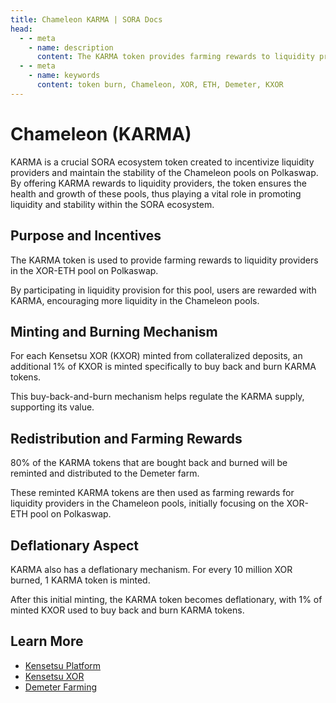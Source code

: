 ```yaml
---
title: Chameleon KARMA | SORA Docs
head:
  - - meta
    - name: description
      content: The KARMA token provides farming rewards to liquidity providers in the XOR-ETH pool on Polkaswap. It is specifically designed to incentivize liquidity providers and support the stability of the Chameleon pools on Polkaswap.
  - - meta
    - name: keywords
      content: token burn, Chameleon, XOR, ETH, Demeter, KXOR
---
```


# Chameleon (KARMA)

KARMA is a crucial SORA ecosystem token created to incentivize liquidity providers and maintain the stability of the Chameleon pools on Polkaswap. By offering KARMA rewards to liquidity providers, the token ensures the health and growth of these pools, thus playing a vital role in promoting liquidity and stability within the SORA ecosystem.

## Purpose and Incentives

The KARMA token is used to provide farming rewards to liquidity providers in the XOR-ETH pool on Polkaswap.

By participating in liquidity provision for this pool, users are rewarded with KARMA, encouraging more liquidity in the Chameleon pools.

## Minting and Burning Mechanism

For each Kensetsu XOR (KXOR) minted from collateralized deposits, an additional 1% of KXOR is minted specifically to buy back and burn KARMA tokens.

This buy-back-and-burn mechanism helps regulate the KARMA supply, supporting its value.

## Redistribution and Farming Rewards

80% of the KARMA tokens that are bought back and burned will be reminted and distributed to the Demeter farm.

These reminted KARMA tokens are then used as farming rewards for liquidity providers in the Chameleon pools, initially focusing on the XOR-ETH pool on Polkaswap.

## Deflationary Aspect

KARMA also has a deflationary mechanism. For every 10 million XOR burned, 1 KARMA token is minted.

After this initial minting, the KARMA token becomes deflationary, with 1% of minted KXOR used to buy back and burn KARMA tokens.

## Learn More

- [Kensetsu Platform](/kensetsu-vaults.md)
- [Kensetsu XOR](/kxor.md)
- [Demeter Farming](/ceres/demeter-farming.md)
